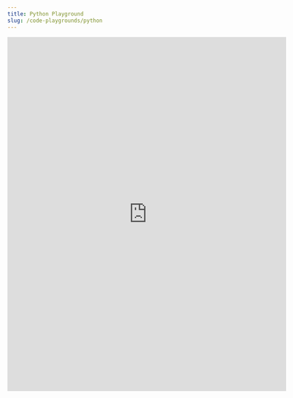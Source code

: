 ```yaml
---
title: Python Playground
slug: /code-playgrounds/python
---
```


<iframe height="800px" width="125%" src="https://replit.com/@ErbeusGriffin/NeoAlgo-Python-Playground?lite=true" scrolling="no" frameborder="no" allowtransparency="true" allowfullscreen="true" sandbox="allow-forms allow-pointer-lock allow-popups allow-same-origin allow-scripts allow-modals"></iframe>